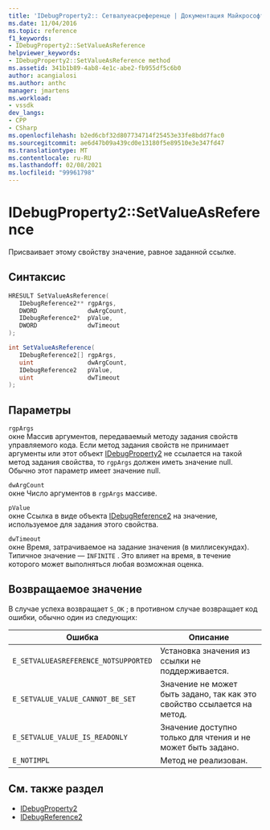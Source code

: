 ```yaml
---
title: 'IDebugProperty2:: Сетвалуеасреференце | Документация Майкрософт'
ms.date: 11/04/2016
ms.topic: reference
f1_keywords:
- IDebugProperty2::SetValueAsReference
helpviewer_keywords:
- IDebugProperty2::SetValueAsReference method
ms.assetid: 341b1b89-4ab8-4e1c-abe2-fb955df5c6b0
author: acangialosi
ms.author: anthc
manager: jmartens
ms.workload:
- vssdk
dev_langs:
- CPP
- CSharp
ms.openlocfilehash: b2ed6cbf32d807734714f25453e33fe8bdd7fac0
ms.sourcegitcommit: ae6d47b09a439cd0e13180f5e89510e3e347fd47
ms.translationtype: MT
ms.contentlocale: ru-RU
ms.lasthandoff: 02/08/2021
ms.locfileid: "99961798"
---
```

# <a name="idebugproperty2setvalueasreference"></a>IDebugProperty2::SetValueAsReference
Присваивает этому свойству значение, равное заданной ссылке.

## <a name="syntax"></a>Синтаксис

```cpp
HRESULT SetValueAsReference(
   IDebugReference2** rgpArgs,
   DWORD              dwArgCount,
   IDebugReference2*  pValue,
   DWORD              dwTimeout
);
```

```csharp
int SetValueAsReference(
   IDebugReference2[] rgpArgs,
   uint               dwArgCount,
   IDebugReference2   pValue,
   uint               dwTimeout
);
```

## <a name="parameters"></a>Параметры
`rgpArgs`\
окне Массив аргументов, передаваемый методу задания свойств управляемого кода. Если метод задания свойств не принимает аргументы или этот объект [IDebugProperty2](../../../extensibility/debugger/reference/idebugproperty2.md) не ссылается на такой метод задания свойства, то `rgpArgs` должен иметь значение null. Обычно этот параметр имеет значение null.

`dwArgCount`\
окне Число аргументов в `rgpArgs` массиве.

`pValue`\
окне Ссылка в виде объекта [IDebugReference2](../../../extensibility/debugger/reference/idebugreference2.md) на значение, используемое для задания этого свойства.

`dwTimeout`\
окне Время, затрачиваемое на задание значения (в миллисекундах). Типичное значение — `INFINITE` . Это влияет на время, в течение которого может выполняться любая возможная оценка.

## <a name="return-value"></a>Возвращаемое значение
 В случае успеха возвращает `S_OK` ; в противном случае возвращает код ошибки, обычно один из следующих:

|Ошибка|Описание|
|-----------|-----------------|
|`E_SETVALUEASREFERENCE_NOTSUPPORTED`|Установка значения из ссылки не поддерживается.|
|`E_SETVALUE_VALUE_CANNOT_BE_SET`|Значение не может быть задано, так как это свойство ссылается на метод.|
|`E_SETVALUE_VALUE_IS_READONLY`|Значение доступно только для чтения и не может быть задано.|
|`E_NOTIMPL`|Метод не реализован.|

## <a name="see-also"></a>См. также раздел
- [IDebugProperty2](../../../extensibility/debugger/reference/idebugproperty2.md)
- [IDebugReference2](../../../extensibility/debugger/reference/idebugreference2.md)
